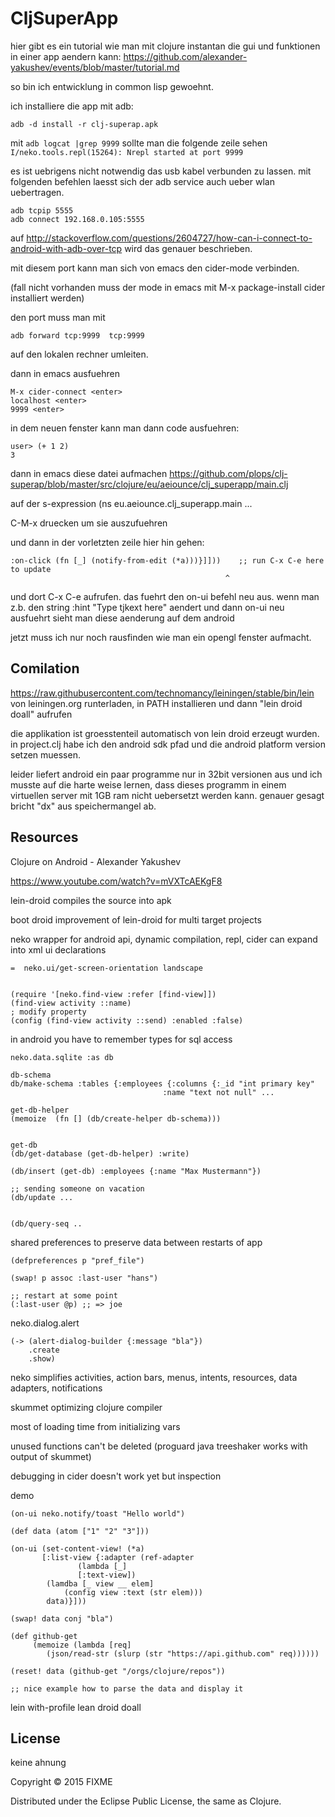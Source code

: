 # CljSuperApp

hier gibt es ein tutorial wie man mit clojure instantan die gui  und funktionen in einer app aendern kann:
https://github.com/alexander-yakushev/events/blob/master/tutorial.md

so bin ich entwicklung in common lisp gewoehnt.

ich installiere die app mit adb:
```
adb -d install -r clj-superap.apk
```
mit
```adb logcat |grep 9999```
sollte man die folgende zeile sehen
```I/neko.tools.repl(15264): Nrepl started at port 9999```

es ist uebrigens nicht notwendig das usb kabel verbunden zu lassen.
mit folgenden befehlen laesst sich der adb service auch ueber wlan uebertragen.
```
adb tcpip 5555
adb connect 192.168.0.105:5555
```
auf http://stackoverflow.com/questions/2604727/how-can-i-connect-to-android-with-adb-over-tcp wird das genauer beschrieben.

mit diesem port kann man sich von emacs den cider-mode verbinden.

(fall nicht vorhanden muss der mode in emacs mit M-x package-install cider installiert werden)

den port muss man mit
```
adb forward tcp:9999  tcp:9999
```
auf den lokalen rechner umleiten.


dann in emacs ausfuehren
```
M-x cider-connect <enter>
localhost <enter>
9999 <enter>
```
in dem neuen fenster kann man dann code ausfuehren:
```
user> (+ 1 2)
3
```
dann in emacs diese datei aufmachen
https://github.com/plops/clj-superap/blob/master/src/clojure/eu/aeiounce/clj_superapp/main.clj

auf der s-expression
(ns eu.aeiounce.clj_superapp.main ...

C-M-x druecken um sie auszufuehren

und dann
 in der vorletzten zeile hier hin gehen:

```
:on-click (fn [_] (notify-from-edit (*a)))}]]))    ;; run C-x C-e here to update
                                                ^
```

und dort C-x C-e aufrufen. das fuehrt den on-ui befehl neu aus.
wenn man z.b. den string :hint "Type tjkext here" aendert und dann on-ui neu ausfuehrt sieht man diese aenderung auf dem android

jetzt muss ich nur noch rausfinden wie man ein opengl fenster aufmacht.



## Comilation

https://raw.githubusercontent.com/technomancy/leiningen/stable/bin/lein von leiningen.org runterladen, in PATH installieren und dann "lein droid doall" aufrufen

die applikation ist groesstenteil automatisch von lein droid erzeugt wurden. in project.clj habe ich den android sdk pfad und die android platform version setzen muessen.

leider liefert android ein paar programme nur in 32bit versionen aus und ich musste auf die harte weise lernen, dass dieses programm in einem  virtuellen server mit 1GB ram nicht uebersetzt werden kann. genauer gesagt bricht "dx" aus speichermangel ab.

## Resources

Clojure on Android - Alexander Yakushev

https://www.youtube.com/watch?v=mVXTcAEKgF8

lein-droid  compiles the source into apk

boot droid  improvement of  lein-droid for multi target projects

neko   wrapper for android api, dynamic compilation, repl, cider
       can expand into xml ui declarations

```
=  neko.ui/get-screen-orientation landscape


(require '[neko.find-view :refer [find-view]])
(find-view activity ::name)
; modify property
(config (find-view activity ::send) :enabled :false) 
```

in android you have to remember types for sql access
```
neko.data.sqlite :as db

db-schema
db/make-schema :tables {:employees {:columns {:_id "int primary key"
	       	       		   	      :name "text not null" ...

get-db-helper
(memoize  (fn [] (db/create-helper db-schema)))


get-db
(db/get-database (get-db-helper) :write)

(db/insert (get-db) :employees {:name "Max Mustermann"})

;; sending someone on vacation
(db/update ...


(db/query-seq ..
```

shared preferences to preserve data between restarts of app

```
(defpreferences p "pref_file")

(swap! p assoc :last-user "hans")

;; restart at some point
(:last-user @p) ;; => joe

```
neko.dialog.alert
```
(-> (alert-dialog-builder {:message "bla"})
    .create
    .show)
```

neko simplifies
activities, action bars, menus, intents, resources, data adapters, notifications

skummet optimizing clojure compiler

most of loading time from initializing vars

unused functions can't be deleted (proguard java treeshaker works with
output of skummet)

debugging in cider doesn't work yet
but inspection

demo
```
(on-ui neko.notify/toast "Hello world")

(def data (atom ["1" "2" "3"]))

(on-ui (set-content-view! (*a)
       [:list-view {:adapter (ref-adapter
       		   (lambda [_]
		   	   [:text-view])
		(lamdba [_ view __ elem]
			(config view :text (str elem)))
		data)}]))

(swap! data conj "bla")

(def github-get
     (memoize (lambda [req]
     	(json/read-str (slurp (str "https://api.github.com" req))))))

(reset! data (github-get "/orgs/clojure/repos"))

;; nice example how to parse the data and display it 
```

lein with-profile lean droid doall


## License

keine ahnung 

Copyright © 2015 FIXME

Distributed under the Eclipse Public License, the same as Clojure.
